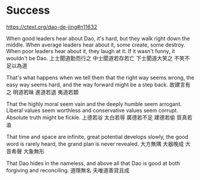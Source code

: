 # Success

https://ctext.org/dao-de-jing#n11632

When good leaders hear about Dao,
it's hard, but they walk
right down the middle.
When average leaders hear about it,
some create, some destroy.
When poor leaders hear about it,
they laugh at it.
If it wasn't funny,
it wouldn't be Dao.
上士聞道勤而行之
中士聞道若存若亡
下士聞道大笑之
不笑不足以為道

That's what happens
when we tell them that
the right way seems wrong,
the easy way seems hard,
and the way forward might be a step back.
故建言有之
明道若昧
進道若退
夷道若纇

That the highly moral seem vain
and the deeply humble seem arrogant.
Liberal values seem worthless
and conservative values seem corrupt.
Absolute truth might be fickle.
上德若谷
太白若辱
廣德若不足
建德若偷
質真若渝

That time and space are infinite,
great potential develops slowly,
the good word is rarely heard,
the grand plan is never revealed.
大方無隅
大器晚成
大音希聲
大象無形

That Dao hides in the nameless,
and above all
that Dao is good
at both forgiving and reconciling.
道隱無名
夫唯道善貸且成
